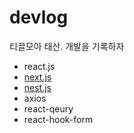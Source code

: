 # devlog
티끌모아 태산. 개발을 기록하자

- react.js
- [next.js](https://github.com/with-key/devlog/tree/master/next.js)
- [nest.js](https://github.com/with-key/devlog/tree/master/nest.js)
- axios
- react-qeury
- react-hook-form
